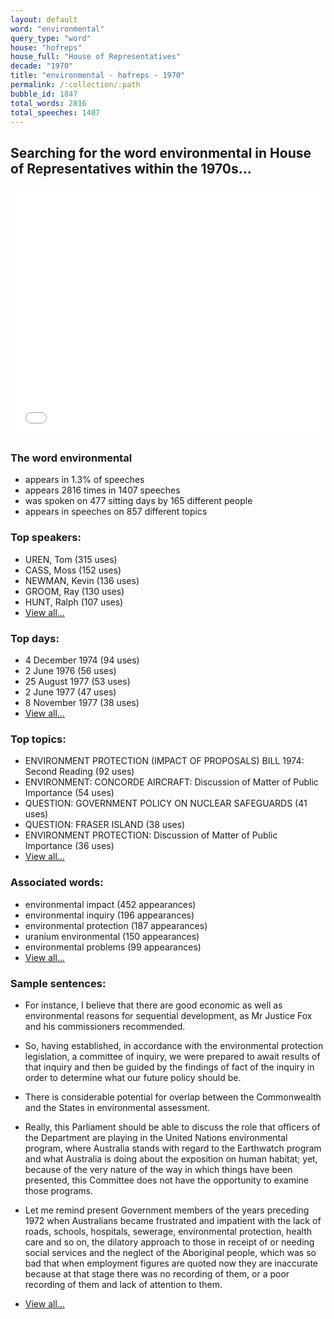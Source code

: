 ```yaml
---
layout: default
word: "environmental"
query_type: "word"
house: "hofreps"
house_full: "House of Representatives"
decade: "1970"
title: "environmental - hofreps - 1970"
permalink: /:collection/:path
bubble_id: 1847
total_words: 2816
total_speeches: 1407
---
```



## Searching for the word **environmental** in House of Representatives within the 1970s...

<iframe width="100%" height="400" frameborder="0" scrolling="no" src="//plot.ly/~wragge/1847.embed"></iframe>

### The word **environmental**

* appears in 1.3% of speeches
* appears 2816 times in 1407 speeches
* was spoken on 477 sitting days by 165 different people
* appears in speeches on 857 different topics

### Top speakers:

* UREN, Tom (315 uses)
* CASS, Moss (152 uses)
* NEWMAN, Kevin (136 uses)
* GROOM, Ray (130 uses)
* HUNT, Ralph (107 uses)
* [View all...](speakers/)


### Top days:

* 4 December 1974 (94 uses)
* 2 June 1976 (56 uses)
* 25 August 1977 (53 uses)
* 2 June 1977 (47 uses)
* 8 November 1977 (38 uses)
* [View all...](days/)


### Top topics:

* ENVIRONMENT PROTECTION (IMPACT OF PROPOSALS) BILL 1974: Second Reading (92 uses)
* ENVIRONMENT: CONCORDE AIRCRAFT: Discussion of Matter of Public Importance (54 uses)
* QUESTION: GOVERNMENT POLICY ON NUCLEAR SAFEGUARDS (41 uses)
* QUESTION: FRASER ISLAND (38 uses)
* ENVIRONMENT PROTECTION: Discussion of Matter of Public Importance (36 uses)
* [View all...](topics/)


### Associated words:

* environmental impact (452 appearances)
* environmental inquiry (196 appearances)
* environmental protection (187 appearances)
* uranium environmental (150 appearances)
* environmental problems (99 appearances)
* [View all...](collocations/)


### Sample sentences:

* For instance, I believe that there are good economic as well as <span class="highlight">environmental</span> reasons for sequential development, as  Mr Justice  Fox and his commissioners recommended.

* So, having established, in accordance with the <span class="highlight">environmental</span> protection legislation, a committee of inquiry, we were prepared to await results of that inquiry and then be guided by the findings of fact of the inquiry in order to determine what our future policy should be.

* There is considerable potential for overlap between the Commonwealth and the States in <span class="highlight">environmental</span> assessment.

* Really, this Parliament should be able to discuss the role that officers of the Department are playing in the United Nations <span class="highlight">environmental</span> program, where Australia stands with regard to the Earthwatch program and what Australia is doing about the exposition on human habitat; yet, because of the very nature of the way in which things have been presented, this Committee does not have the opportunity to examine those programs.

* Let me remind present Government members of the years preceding 1972 when Australians became frustrated and impatient with the lack of roads, schools, hospitals, sewerage, <span class="highlight">environmental</span> protection, health care and so on, the dilatory approach to those in receipt of or needing social services and the neglect of the Aboriginal people, which was so bad that when employment figures are quoted now they are inaccurate because at that stage there was no recording of them, or a poor recording of them and lack of attention to them.

* [View all...](contexts/)
